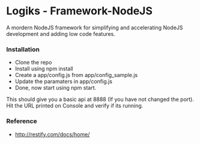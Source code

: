 # Logiks - Framework-NodeJS

A mordern NodeJS framework for simplifying and accelerating NodeJS development and adding low code features. 

### Installation
+ Clone the repo
+ Install using npm install
+ Create a app/config.js from app/config_sample.js
+ Update the paramaters in app/config.js
+ Done, now start using npm start. 

This should give you a basic api at 8888 (If you have not changed the port). Hit the URL printed on Console and verify if its running.



### Reference
+ http://restify.com/docs/home/
